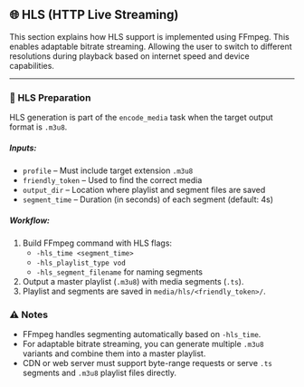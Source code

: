 ## 🌐 HLS (HTTP Live Streaming)

This section explains how HLS support is implemented using FFmpeg. This enables adaptable bitrate streaming. Allowing the user to switch to different resolutions during playback based on internet speed and device capabilities.

---

### 🧰 HLS Preparation

HLS generation is part of the `encode_media` task when the target output format is `.m3u8`.

##### Inputs:

- `profile` – Must include target extension `.m3u8`
- `friendly_token` – Used to find the correct media
- `output_dir` – Location where playlist and segment files are saved
- `segment_time` – Duration (in seconds) of each segment (default: 4s)

##### Workflow:

1. Build FFmpeg command with HLS flags:
    - `-hls_time <segment_time>`
    - `-hls_playlist_type vod`
    - `-hls_segment_filename` for naming segments
2. Output a master playlist (`.m3u8`) with media segments (`.ts`).
3. Playlist and segments are saved in `media/hls/<friendly_token>/`.

### ⚠️ Notes

- FFmpeg handles segmenting automatically based on `-hls_time`.
- For adaptable bitrate streaming, you can generate multiple `.m3u8` variants and combine them into a master playlist.
- CDN or web server must support byte-range requests or serve `.ts` segments and `.m3u8` playlist files directly.
